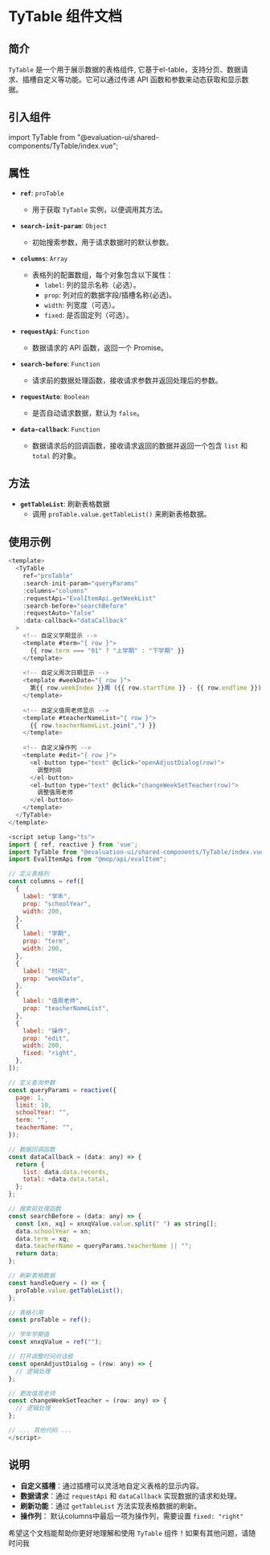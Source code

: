 # TyTable 组件文档

## 简介

`TyTable` 是一个用于展示数据的表格组件, 它基于el-table，支持分页、数据请求、插槽自定义等功能。它可以通过传递 API 函数和参数来动态获取和显示数据。

## 引入组件

import TyTable from "@evaluation-ui/shared-components/TyTable/index.vue";

## 属性

- **`ref`**: `proTable`
  - 用于获取 `TyTable` 实例，以便调用其方法。

- **`search-init-param`**: `Object`
  - 初始搜索参数，用于请求数据时的默认参数。

- **`columns`**: `Array`
  - 表格列的配置数组，每个对象包含以下属性：
    - `label`: 列的显示名称（必选）。
    - `prop`: 列对应的数据字段/插槽名称(必选)。
    - `width`: 列宽度（可选）。
    - `fixed`: 是否固定列（可选）。

- **`requestApi`**: `Function`
  - 数据请求的 API 函数，返回一个 Promise。

- **`search-before`**: `Function`
  - 请求前的数据处理函数，接收请求参数并返回处理后的参数。

- **`requestAuto`**: `Boolean`
  - 是否自动请求数据，默认为 `false`。

- **`data-callback`**: `Function`
  - 数据请求后的回调函数，接收请求返回的数据并返回一个包含 `list` 和 `total` 的对象。


## 方法

- **`getTableList`**: 刷新表格数据
  - 调用 `proTable.value.getTableList()` 来刷新表格数据。

## 使用示例

``` js
<template>
  <TyTable
    ref="proTable"
    :search-init-param="queryParams"
    :columns="columns"
    :requestApi="EvalItemApi.getWeekList"
    :search-before="searchBefore"
    :requestAuto="false"
    :data-callback="dataCallback"
  >
    <!-- 自定义学期显示 -->
    <template #term="{ row }">
      {{ row.term === "01" ? "上学期" : "下学期" }}
    </template>
    
    <!-- 自定义周次日期显示 -->
    <template #weekDate="{ row }">
      第{{ row.weekIndex }}周 ({{ row.startTime }} - {{ row.endTime }})
    </template>
    
    <!-- 自定义值周老师显示 -->
    <template #teacherNameList="{ row }">
      {{ row.teacherNameList.join(",") }}
    </template>
    
    <!-- 自定义操作列 -->
    <template #edit="{ row }">
      <el-button type="text" @click="openAdjustDialog(row)">
        调整时间
      </el-button>
      <el-button type="text" @click="changeWeekSetTeacher(row)">
        调整值周老师
      </el-button>
    </template>
  </TyTable>
</template>

<script setup lang="ts">
import { ref, reactive } from 'vue';
import TyTable from "@evaluation-ui/shared-components/TyTable/index.vue";
import EvalItemApi from "@mop/api/evalItem";

// 定义表格列
const columns = ref([
  {
    label: "学年",
    prop: "schoolYear",
    width: 200,
  },
  {
    label: "学期",
    prop: "term",
    width: 200,
  },
  {
    label: "时间",
    prop: "weekDate",
  },
  {
    label: "值周老师",
    prop: "teacherNameList",
  },
  {
    label: "操作",
    prop: "edit",
    width: 200,
    fixed: "right",
  },
]);

// 定义查询参数
const queryParams = reactive({
  page: 1,
  limit: 10,
  schoolYear: "",
  term: "",
  teacherName: "",
});

// 数据回调函数
const dataCallback = (data: any) => {
  return {
    list: data.data.records,
    total: +data.data.total,
  };
};

// 搜索前处理函数
const searchBefore = (data: any) => {
  const [xn, xq] = xnxqValue.value.split(" ") as string[];
  data.schoolYear = xn;
  data.term = xq;
  data.teacherName = queryParams.teacherName || "";
  return data;
};

// 刷新表格数据
const handleQuery = () => {
  proTable.value.getTableList();
};

// 表格引用
const proTable = ref();

// 学年学期值
const xnxqValue = ref("");

// 打开调整时间对话框
const openAdjustDialog = (row: any) => {
  // 逻辑处理
};

// 更改值周老师
const changeWeekSetTeacher = (row: any) => {
  // 逻辑处理
};

// ... 其他代码 ...
</script>
```

## 说明

- **自定义插槽**：通过插槽可以灵活地自定义表格的显示内容。
- **数据请求**：通过 `requestApi` 和 `dataCallback` 实现数据的请求和处理。
- **刷新功能**：通过 `getTableList` 方法实现表格数据的刷新。
- **操作列**： 默认columns中最后一项为操作列，需要设置 `fixed: "right"`

希望这个文档能帮助你更好地理解和使用 `TyTable` 组件！如果有其他问题，请随时问我
